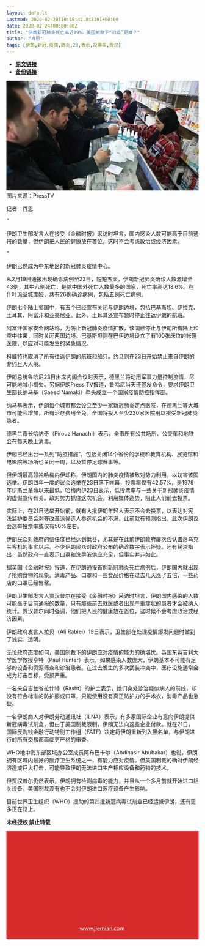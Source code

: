 ```yaml
---
layout: default
Lastmod: 2020-02-28T10:16:42.843101+00:00
date: 2020-02-24T00:00:00Z
title: "伊朗新冠肺炎死亡率近19%，美国制裁下“战疫”更难？"
author: "肖恩"
tags: [伊朗,新冠,疫情,肺炎,23,表示,投票率,贾汉]
---
```


* [**原文链接**](https://mp.weixin.qq.com/s/px0XfcZYWB1yQrpt3XqmIA)
* [**备份链接**](http://archive.today/wENo6)


![](/images/post/236dfc71fbd5996296296bb5690af023.jpg)图片来源：PressTV

记者：肖恩

“

  

伊朗卫生部发言人在接受《金融时报》采访时坦言，国内感染人数可能高于目前通报的数量，但伊朗把人民的健康放在首位，这时不会考虑政治或经济因素。

  

”

伊朗已然成为中东地区的新冠肺炎疫情中心。  

从2月19日通报出现确诊病例至23日，短短五天，伊朗新冠肺炎确诊人数激增至43例，其中八例死亡，是除中国外死亡人数最多的国家，死亡率高达18.6%。在什叶派圣城库姆，共有26例确诊病例，包括五例死亡病例。

伊朗七个陆上邻国中，有五个已经宣布关闭与伊朗边境，包括巴基斯坦、伊拉克、土耳其、阿富汗和亚美尼亚。此外，土耳其还宣布暂时停止往返伊朗的航班。

阿富汗国家安全网站称，为防止新冠肺炎疫情扩散，该国已停止与伊朗所有陆上和空中往来，同时关闭两国边境。巴基斯坦则在巴伊边境设立了有100张床位的帐篷医院，以应对可能发生的紧急情况。

科威特也取消了所有往返伊朗的航班和船只。约旦则在23日开始禁止来自伊朗的非约旦人入境。

伊朗总统鲁哈尼23日出席内阁会议时表示，德黑兰将动用军事力量控制疫情，尽可能地减小损失。另据伊朗Press TV报道，鲁哈尼当天还签发命令，要求伊朗卫生部长纳马基（Saeed Namaki）牵头成立一个国家疫情防控指挥部。

纳马基表示，伊朗每个城市都会设立至少一家新冠肺炎定点医院，在德黑兰等大城市可能会增加，所有治疗费用全免。全国将投入至少230家医院用以接受新冠肺炎患者。

德黑兰市长哈纳奇（Pirouz Hanachi）表示，全市所有公共场所、公交车和地铁会在每天晚上消毒。

伊朗已经出台一系列“防疫措施”，包括关闭14个省份的学校和教育机构、展览馆和电影院等场所也关闭一周，以及暂停足球赛事等。

但伊朗最高领袖哈梅内伊却称，伊朗国内的肺炎疫情被敌对势力利用，以妨害该国选举。伊朗四年一度的议会选举在23日落下帷幕，投票率仅有42.57%，是1979年伊斯兰革命以来最低。哈梅内伊23日表示，低投票率与一些关于新冠肺炎疫情的虚假宣传有关。敌对势力抓住这次机会，利用媒体造势，阻止人们前去投票。

实际上，在21日选举开始前，就有大批伊朗年轻人表示不会去投票，以表达对宪法监护委员会剥夺改革派候选人参选机会的不满。此前就有预测指出，此次伊朗议会选举投票率或仅有50%左右。

伊朗民众对政府的信任度已经达到低谷，尤其是在此前伊朗政府屡次否认击落乌克兰客机的事实以后。不少伊朗民众对政府公布的确诊数字表示怀疑。还有民众指出，虽然政府一直表示口罩和洗手液供应充足，但事实并非如此。

据英国《金融时报》报道，在伊朗通报首例新冠肺炎死亡病例后，伊朗国内就出现了抢购食物的现象。消毒产品、口罩和一些食品价格在过去几天涨了五倍，一些药店的口罩已经售罄。

伊朗卫生部发言人贾汉普尔在接受《金融时报》采访时坦言，伊朗国内感染的人数可能高于目前通报的数量，只有那些前去就医或者出现严重症状的患者才会被纳入统计。贾汉普尔同时强调，他们把人民的健康放在首位，这时候不会考虑政治或经济因素。

伊朗政府发言人拉贝（Ali Rabiei）19日表示，卫生部在处理疫情爆发问题时做到了诚实、透明。

无论政府态度如何，美国制裁下的伊朗应对疫情的能力的确堪忧。英国东英吉利大学医学教授亨特（Paul Hunter）表示，如果感染人数庞大，伊朗基本不可能有足够的设备和资源筛查和诊治患者。在过去发生的多次武装冲突中，医疗设施通常会成为打击目标，受损严重。

一名来自吉兰省拉什特（Rasht）的护士表示，她们身处诊治疑似病人的前线，却没有符合标准的防护服或口罩，只能使用没有真正防护力的手术衣，消毒产品也急缺。

一名伊朗商人对伊朗劳动通讯社（ILNA）表示，有多家国际企业有意向伊朗提供新冠病毒试剂盒，但由于美国制裁限制，伊朗无法向这些企业付款。就在21日，国际反洗钱金融行动特别工作组（FATF）决定将伊朗重新列入黑名单，与伊朗进行的所有交易都面临更严格的审查。

WHO地中海东部区域办公室成员阿布巴卡尔（Abdinasir Abubakar）也说，伊朗拥有区域内最好的医疗卫生系统之一，有能力应对疫情。但美国制裁的确对伊朗经济造成巨大打击，可能导致伊朗无法进口生产相应设备和药物的技术。

但贾汉普尔仍然表示，伊朗拥有检测病毒的能力，并且从一个多月前就开始进口相关设备。美国制裁没有也不会对伊朗进口医疗设备产生影响。

目前世界卫生组织（WHO）援助的第四批新冠病毒试剂盒已经运抵伊朗，还有更多正在路上。

  

**未经授权 禁止转载**

  

  

![](/images/post/3ef9527fd7edfb43b0c70486c7a956af.jpg)

